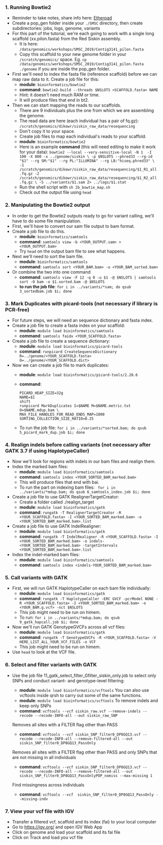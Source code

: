 ### 1. Running Bowtie2
* Reminder to take notes, share info here: [Etherpad](https://pad.carpentries.org/2019-Oct-SMSC)
* Create a pop_gen folder inside your ```./SMSC``` directory, then create subdirectories: jobs, logs, genome, variants
* For this part of the tutorial, we're each going to work with a single long scaffold (xx.pilon.fasta) from the Red Siskin assembly. 
	+ It is here: ```/data/genomics/workshops/SMSC_2019/Contig3141_pilon.fasta```
	+ Copy this scaffold to your new genome folder in your ```/scratch/genomics/``` space. Eg. ```cp /data/genomics/workshops/SMSC_2019/Contig3141_pilon.fasta ./genome``` if you are inside the pop_gen folder.
* First we'll need to index the fasta file (reference scaffold) before we can map raw data to it. Create a job file for this:
	+ **module**: ```bioinformatics/bowtie2```
	+ **command**: ``bowtie2-build --threads $NSLOTS <SCAFFOLD.fasta> NAME``
	+ Hint: it doesn't need much RAM or time.
	+ It will produce files that end in bt2.
* Then we can start mapping the reads to our scaffolds.
	+ There are 9 individuals plus the one from which we are assembling the genome.
	+ The read data are here (each individual has a pair of fq.gz): ```/scratch/genomics/dikowr/siskin_raw_data/resequencing```
	+ Don't copy it to your space.
	+ Create job files to map each individual's reads to your scaffold.
	+ **module**: ```bioinformatics/bowtie2```
	+ Here is an example **command** (this will need editing to make it work for your data): ```bowtie2 --local --very-sensitive-local -N 1  -I 100 -X 800 -x ../genome/siskin \
	  -p $NSLOTS --phred33 --rg-id "$1" --rg SM:"$1" --rg PL:"ILLUMINA" --rg LB:"hiseq.phred33" \
	  -1 /scratch/genomics/dikowr/siskin_raw_data/resequencing/$1_R1_all.fq.gz -2 /scratch/genomics/dikowr/siskin_raw_data/resequencing/$1_R2_all.fq.gz \
	  -S ../variants/$1.sam 2> ../logs/$1.stat```
	+ Run the shell script with ```sh 2b_bowtie_map.sh```
	+ Check out the output file using ```head```

### 2. Manipulating the Bowtie2 output 
* In order to get the Bowtie2 outputs ready to go for variant calling, we'll have to do some file manipulation.
* First, we'll have to convert our sam file output to bam format.  
* Create a job file to do this.
	+ **module**: ```bioinformatics/samtools```
	+ **command**: ```samtools view -b <YOUR_OUTPUT.sam> > <YOUR_OUTPUT.bam>```  
	+ Try ```head``` on the output bam file to see what happens.
* Next we'll need to sort the bam file.
	+ **module**: ```bioinformatics/samtools```
	+ **command**: ```samtools sort <YOUR_BAM.bam> -o <YOUR_BAM_sorted.bam>```  
* Or combine the two into one command
  * **command**: ```samtools view -F 12 -q 0 -u $1 -@ $NSLOTS | samtools sort -O bam -o $1.sorted.bam -@ $NSLOTS```
  * **to run the job file**: ```for i in ../variants/*sam; do qsub 3_sortedbam.job $i; done```

### 3. Mark Duplicates with picard-tools (not necessary if library is PCR-free)
* For future steps, we will need an sequence dictionary and fasta index.
* Create a job file to create a fasta index on your scaffold:
	+ **module**: ```module load bioinformatics/samtools```
	+ **command**: ```samtools faidx <YOUR_SCAFFOLD.fasta>```
* Create a job file to create a sequence dictionary:
	+ **module**: ```module load bioinformatics/picard-tools```
	+ **command**: ```runpicard CreateSequenceDictionary R=../genome/<YOUR_SCAFFOLD.fasta> O=../genome/<YOUR_SCAFFOLD.dict>```
* Now we can create a job file to mark duplicates:
	+ **module**: ```module load bioinformatics/picard-tools/2.20.6```
	+ **command**: 
	
		```
		PICARD_HEAP_SIZE=32g
		NAME=$1
		shift
		runpicard MarkDuplicates I=$NAME M=$NAME.metric.txt 	O=$NAME.mdup.bam \
		MAX_FILE_HANDLES_FOR_READ_ENDS_MAP=1000 SORTING_COLLECTION_SIZE_RATIO=0.25
		```
	
	+ To run the job file: ```for i in ../variants/*sorted.bam; do qsub 5_picard_mark_dup.job $i; done```

### 4. Realign indels before calling variants (not necessary after GATK 3.7 if using HaplotypeCaller)
* Now we'll look for regions with indels in our bam files and realign them.
* Index the marked bam files:
	+ **module**: ```module load bioinformatics/samtools```
	+ **command**: ```samtools index <YOUR_SORTED_BAM_marked.bam>```
	+ This will produce files that end with bai.
	+ To run the part on indexing bam files: ``` for i in ../variants/*mdup.bam; do qsub 6_samtools_index.job $i; done```
* Create a job file to use GATK RealignerTargetCreator:
	* Create a folder called ./realign_target
	* **module**: ```module load bioinformatics/gatk```
	* **command**: ```rungatk -T RealignerTargetCreator -R <YOUR_SCAFFOLD.fasta> -I <YOUR_SORTED_BAM_marked.bam> -o <YOUR_SORTED_BAM_marked.bam>.list```
* Create a job file to use GATK IndelRealigner:
	+ **module**: ```module load bioinformatics/gatk```
	+ **command**: ```rungatk -T IndelRealigner -R <YOUR_SCAFFOLD.fasta> -I <YOUR_SORTED_BAM_marked.bam> -o indels-<YOUR_SORTED_BAM_marked.bam> -targetIntervals <YOUR_SORTED_BAM_marked.bam>.list```
* Index the indel-marked bam files:
	+ **module**: ```module load bioinformatics/samtools```
	+ **command**: ```samtools index <indels-YOUR_SORTED_BAM_marked.bam>```

### 5. Call variants with GATK
* First, we will run GATK HaplotypeCaller on each bam file individually:
	+ **module**: ```module load bioinformatics/gatk```
	+ **command**: ```rungatk -T HaplotypeCaller -ERC GVCF -pcrModel NONE -R <YOUR_SCAFFOLD.fasta> -I <YOUR_SORTED_BAM_marked.bam> -o <YOUR_BAM.g.vcf> -nct $NSLOTS```
	+ This job might need to be run on himem.
	+ To run: ```for i in ../variants/*mdup.bam; do qsub 9_gatk_hapcall.job $i; done```
* Now we'll run GATK GenotypeGVCFs across all vcf files:
	+ **module**: ```module load bioinformatics/gatk```
	+ **command**: ```rungatk -T GenotypeGVCFs -R <YOUR_SCAFFOLD.fasta> -V HERE_LIST_ALL_YOUR_VCF_FILES -o VCF```
	+ This job might need to be run on himem.
* Use ```head``` to look at the VCF file.

### 6. Select and filter variants with GATK

* Use the job file 11_gatk_select_filter_Gfilter_siskin_only.job to select only SNPs and conduct variant- and genotype-level filtering:
	+ **module**: ```module load bioinformatics/vcftools```
You can also use vcftools inside qrsh to carry out some of the same functions.
	+ **module**: ```module load bioinformatics/vcftools```
To remove indels and keep only SNPs
	+ **command**: ```vcftools --vcf siskin_raw.vcf --remove-indels --recode --recode-INFO-all --out siskin_raw_SNP```
	
	Removes all sites with a FILTER flag other than PASS
	
	+ **command**: ```vcftools --vcf siskin_SNP_filter0_DP8GQ13.vcf --recode --recode-INFO-all --remove-filtered-all --out siskin_SNP_filter0_DP8GQ13_PassOnly```
	
	Removes all sites with a FILTER flag other than PASS and only SNPs that are not missing in all individuals
	
	+ **command**: ```vcftools --vcf siskin_SNP_filter0_DP8GQ13.vcf --recode --recode-INFO-all --remove-filtered-all --out siskin_SNP_filter0_DP8GQ13_PassOnlyPOP_nomiss --max-missing 1```
	
	Find missingness across individuals
	
	+ **command**: ```vcftools --vcf  siskin_SNP_filter0_DP8GQ13_PassOnly --missing-indv``` 

### 7. View your vcf file with IGV
* Transfer a filtered vcf, scaffold and its index (fai) to your local computer
* Go to https://igv.org/ and open IGV Web App
* Click on genome and load your scaffold and its fai file
* Click on Track and load you vcf file
